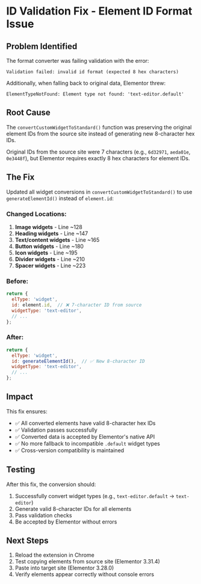# ID Validation Fix - Element ID Format Issue

## Problem Identified

The format converter was failing validation with the error:
```
Validation failed: invalid id format (expected 8 hex characters)
```

Additionally, when falling back to original data, Elementor threw:
```
ElementTypeNotFound: Element type not found: 'text-editor.default'
```

## Root Cause

The `convertCustomWidgetToStandard()` function was preserving the original element IDs from the source site instead of generating new 8-character hex IDs. 

Original IDs from the source site were 7 characters (e.g., `6d32971`, `aeda01e`, `0e3448f`), but Elementor requires exactly 8 hex characters for element IDs.

## The Fix

Updated all widget conversions in `convertCustomWidgetToStandard()` to use `generateElementId()` instead of `element.id`:

### Changed Locations:
1. **Image widgets** - Line ~128
2. **Heading widgets** - Line ~147  
3. **Text/content widgets** - Line ~165
4. **Button widgets** - Line ~180
5. **Icon widgets** - Line ~195
6. **Divider widgets** - Line ~210
7. **Spacer widgets** - Line ~223

### Before:
```javascript
return {
  elType: 'widget',
  id: element.id,  // ❌ 7-character ID from source
  widgetType: 'text-editor',
  // ...
};
```

### After:
```javascript
return {
  elType: 'widget',
  id: generateElementId(),  // ✅ New 8-character ID
  widgetType: 'text-editor',
  // ...
};
```

## Impact

This fix ensures:
- ✅ All converted elements have valid 8-character hex IDs
- ✅ Validation passes successfully
- ✅ Converted data is accepted by Elementor's native API
- ✅ No more fallback to incompatible `.default` widget types
- ✅ Cross-version compatibility is maintained

## Testing

After this fix, the conversion should:
1. Successfully convert widget types (e.g., `text-editor.default` → `text-editor`)
2. Generate valid 8-character IDs for all elements
3. Pass validation checks
4. Be accepted by Elementor without errors

## Next Steps

1. Reload the extension in Chrome
2. Test copying elements from source site (Elementor 3.31.4)
3. Paste into target site (Elementor 3.28.0)
4. Verify elements appear correctly without console errors
